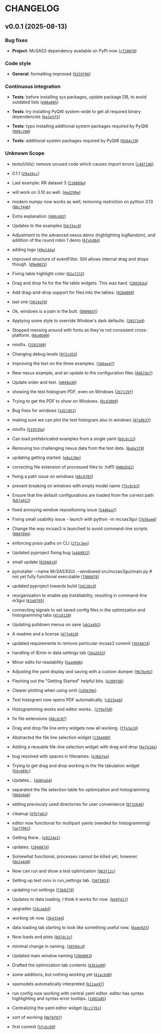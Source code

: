 # CHANGELOG

## v0.0.1 (2025-08-13)

### Bug fixes

* **Project**: McSAS3 dependency available on PyPI now ([`cf280f8`](https://github.com/ibresslerBAM/McSAS3GUI/commit/cf280f89e12b583ac9ce267d0912645a8cdb914c))

### Code style

* **General**: formatting improved ([`9159f96`](https://github.com/ibresslerBAM/McSAS3GUI/commit/9159f968c560aebdd19b741570a2dff1c0b54e3f))

### Continuous integration

* **Tests**: before installing sys packages, update package DB, to avoid outdated lists ([`e00a085`](https://github.com/ibresslerBAM/McSAS3GUI/commit/e00a085cac8194b0d44eee98624ef4a851f503be))

* **Tests**: try installing PyQt6 system-wide to get all required binary dependencies ([`be3e5f5`](https://github.com/ibresslerBAM/McSAS3GUI/commit/be3e5f5d451f0225831cee7d2b1a9a48cda9295c))

* **Tests**: typo installing additional system packages required by PyQt6 ([`909c208`](https://github.com/ibresslerBAM/McSAS3GUI/commit/909c2084939253d4809b25f6c14593862e7b7918))

* **Tests**: additional system packages required by PyQt6 ([`9584c29`](https://github.com/ibresslerBAM/McSAS3GUI/commit/9584c296dc85826ce99b39dc9be157782b19dc70))

### Unknown Scope

* tests(Utils): remove unused code which causes import errors ([`c407196`](https://github.com/ibresslerBAM/McSAS3GUI/commit/c40719635f67c603d7c310ed6224b8c5a59258d1))

* 0.1.1 ([`29a34cc`](https://github.com/ibresslerBAM/McSAS3GUI/commit/29a34cc454885061f918336042de2ab032ac5afa))

* Last example: RR dataset 3 ([`210889e`](https://github.com/ibresslerBAM/McSAS3GUI/commit/210889e1ac642cfa78eb3059d7fdd24db760f056))

* will work on 3.10 as well. ([`4ed299e`](https://github.com/ibresslerBAM/McSAS3GUI/commit/4ed299edb749589b7a340f0b13af91e606351350))

* modern numpy now works as well, removing restriction on python 3.13 ([`86cf44b`](https://github.com/ibresslerBAM/McSAS3GUI/commit/86cf44b0e8dbf16a45203a2935eb6da1b93c2e23))

* Extra explanation ([`400c602`](https://github.com/ibresslerBAM/McSAS3GUI/commit/400c602cdc51987e59cc574bc3f74d299184d743))

* Updates to the examples ([`bb33ec8`](https://github.com/ibresslerBAM/McSAS3GUI/commit/bb33ec86c63a5970f41d18fe73edadba9b766c0b))

* Adjustment to the advanced nexus demo (highlighting logRandom), and addition of the round robin 1 demo ([`6fa5d84`](https://github.com/ibresslerBAM/McSAS3GUI/commit/6fa5d84cc3a746a8b1371b2321493d568d11a756))

* adding logo ([`49e14da`](https://github.com/ibresslerBAM/McSAS3GUI/commit/49e14dae7fc0f70679a69371027d6da7d9555a7b))

* improved structure of eventFilter. Still allows internal drag and drops though. ([`d9e0025`](https://github.com/ibresslerBAM/McSAS3GUI/commit/d9e0025c2d72588bffb4cc25c2856f762bb7a6c5))

* Fixing table highlight color ([`02a7232`](https://github.com/ibresslerBAM/McSAS3GUI/commit/02a7232d5d8be148c73b07d1737ebbdcba2af330))

* Drag and drop fix for the file table widgets. This was hard. ([`28036da`](https://github.com/ibresslerBAM/McSAS3GUI/commit/28036dad7596bac08abcec02c47ffa3781ec63d2))

* Add drag-and-drop support for files into the tables. ([`02b8009`](https://github.com/ibresslerBAM/McSAS3GUI/commit/02b80098cca0be226a478c901026f942bf8d287b))

* last one ([`3014af0`](https://github.com/ibresslerBAM/McSAS3GUI/commit/3014af06cded75b2d23dcdf46f80196e10eb95d4))

* Ok, windows is a pain in the butt. ([`800965f`](https://github.com/ibresslerBAM/McSAS3GUI/commit/800965ff2a59fafb97c1ad0717bbc4c01f7adef7))

* Applying some style to override Window's dark defaults. ([`20572e9`](https://github.com/ibresslerBAM/McSAS3GUI/commit/20572e91b5470c372327a29494e4ad6d3aadcbda))

* Stopped messing around with fonts as they're not consistent cross-platform. ([`0ba0b09`](https://github.com/ibresslerBAM/McSAS3GUI/commit/0ba0b0912222ce30bd0db7f9c793b5751fe48033))

* minifix. ([`3281589`](https://github.com/ibresslerBAM/McSAS3GUI/commit/3281589709ba3c11446fc502619743515a5211d3))

* Changing debug levels ([`0f2cd55`](https://github.com/ibresslerBAM/McSAS3GUI/commit/0f2cd55ad1111717052f5aee541aecdf07663604))

* Improving the text on the three examples. ([`166ee4f`](https://github.com/ibresslerBAM/McSAS3GUI/commit/166ee4f45d8fe6e2d60cbc3c218c96cda53e13f9))

* New nexus example, and an update to the configuration files ([`9d67def`](https://github.com/ibresslerBAM/McSAS3GUI/commit/9d67def732be0f613859e1851e989e44aa09b558))

* Update order and text. ([`d049a36`](https://github.com/ibresslerBAM/McSAS3GUI/commit/d049a3602474c867997eed693efeb93bc233547f))

* showing the test histogram PDF, even on Windows ([`2b7119f`](https://github.com/ibresslerBAM/McSAS3GUI/commit/2b7119fd12bb8a4ae32f577a77bb53b052059a21))

* Trying to get the PDF to show on Windows. ([`0cd3889`](https://github.com/ibresslerBAM/McSAS3GUI/commit/0cd38899a94ada933fe7cc6591d974efe9df7256))

* Bug fixes for windows ([`1d21d51`](https://github.com/ibresslerBAM/McSAS3GUI/commit/1d21d518ad5197c4608f2a263272b21b88b4a3b8))

* making sure we can plot the test histogram also in windows ([`4fa9b37`](https://github.com/ibresslerBAM/McSAS3GUI/commit/4fa9b371e365a1aad851368e7a12f2b3150b389b))

* minifix ([`519335e`](https://github.com/ibresslerBAM/McSAS3GUI/commit/519335e04fd9cc9145d002ed3fbf45a8aca1077a))

* Can load prefabricated examples from a single yaml ([`6dcdc12`](https://github.com/ibresslerBAM/McSAS3GUI/commit/6dcdc12768557f790b7078ac90d321611f911d89))

* Removing too challenging nexus data from the test data. ([`6e6a379`](https://github.com/ibresslerBAM/McSAS3GUI/commit/6e6a379b80a8307ec6277659f1e507f233861765))

* updating getting started. ([`e0a138e`](https://github.com/ibresslerBAM/McSAS3GUI/commit/e0a138eddb0c639d370238dcba0e9c639c56728b))

* correcting file extension of processed files to .hdf5 ([`606d5d1`](https://github.com/ibresslerBAM/McSAS3GUI/commit/606d5d1b82f408fd1fa3347e190b43da52faef36))

* fixing a path issue on windows ([`d6c6783`](https://github.com/ibresslerBAM/McSAS3GUI/commit/d6c6783a657595214e8ce25e047569bc0d60e8b5))

* prevent breaking on windows with empty model name ([`75c0cb3`](https://github.com/ibresslerBAM/McSAS3GUI/commit/75c0cb3b661baba02e8e261139d4cf1e4a23a76a))

* Ensure that the default configurations are loaded from the correct path ([`b87a922`](https://github.com/ibresslerBAM/McSAS3GUI/commit/b87a922e98ffd57b385f09b749fcc3cda86da534))

* fixed annoying window repositioning issue ([`5446eaf`](https://github.com/ibresslerBAM/McSAS3GUI/commit/5446eaf405a5c2daa1612d943571c7752a4215d2))

* Fixing small usability issue - launch with python -m mcsas3gui ([`7b56ae6`](https://github.com/ibresslerBAM/McSAS3GUI/commit/7b56ae637fd53f2935e6d4f481544d8353ca1b60))

* Change the way mcsas3 is launched to avoid command-line scripts. ([`008f094`](https://github.com/ibresslerBAM/McSAS3GUI/commit/008f094812f386df1b180f762d2fd63287d4a60e))

* enforcing posix paths on CLI ([`2f3c3ee`](https://github.com/ibresslerBAM/McSAS3GUI/commit/2f3c3ee15874d4ba5e2bd6e917b2080a2450f24e))

* Updated pyproject fixing bug ([`a44d922`](https://github.com/ibresslerBAM/McSAS3GUI/commit/a44d9227daf0a341a3b0cdc0e548c6282c08ecf7))

* small update ([`02b6018`](https://github.com/ibresslerBAM/McSAS3GUI/commit/02b6018ed1dbaea46e3e84daa49801a880d909c8))

* pyinstaller --name McSAS3GUI --windowed src/mcsas3gui/main.py # not yet fully functional executable ([`7986876`](https://github.com/ibresslerBAM/McSAS3GUI/commit/7986876ac6c8822689e6d7468c9acd4b3e69ed32))

* updated pyproject towards build ([`34128cd`](https://github.com/ibresslerBAM/McSAS3GUI/commit/34128cdb70ffc23e2fc037c3c1daacd920e08c24))

* reorganisation to enable pip installability, resulting in command-line m3gui ([`63a0795`](https://github.com/ibresslerBAM/McSAS3GUI/commit/63a0795a10fffeb9d3e6a974827be0ac735233e2))

* connecting signals to set saved config files in the optimization and histogramming tabs ([`411d120`](https://github.com/ibresslerBAM/McSAS3GUI/commit/411d120fd89b2fa388aa48b624740c451a9f3af7))

* Updating pulldown menus on save ([`ab2a492`](https://github.com/ibresslerBAM/McSAS3GUI/commit/ab2a492725630fc731b6d89d9023f3ae392bd05c))

* A readme and a license ([`477e819`](https://github.com/ibresslerBAM/McSAS3GUI/commit/477e819ee5886bdbfaf542999fd06d90819d6907))

* updated requirements to remove particular mcsas3 commit ([`3654674`](https://github.com/ibresslerBAM/McSAS3GUI/commit/36546740980b9a533f608d66e7331358c79d2a09))

* handling of IEmin in data settings tab ([`16a2b55`](https://github.com/ibresslerBAM/McSAS3GUI/commit/16a2b558fae752795bc38a1975ac37dba7ad4815))

* Minor edits for readability ([`5aa460b`](https://github.com/ibresslerBAM/McSAS3GUI/commit/5aa460b50ac60dc6edc0fda4921d716aed914de4))

* Adjusting the yaml display and saving with a custom dumper ([`967be91`](https://github.com/ibresslerBAM/McSAS3GUI/commit/967be910dd17abad581f77b4ed083bc012840db5))

* Fleshing out the "Getting Started" helpful bits. ([`e109fd6`](https://github.com/ibresslerBAM/McSAS3GUI/commit/e109fd65981cd3d3cc77e0e9b36d5a3da5e9aaba))

* Clearer plotting when using omit ([`2d5639e`](https://github.com/ibresslerBAM/McSAS3GUI/commit/2d5639ebb1ada7d7d59a8214a38ad378e6a2bd4c))

* Test histogram now opens PDF automatically. ([`c815eeb`](https://github.com/ibresslerBAM/McSAS3GUI/commit/c815eebfb7b6e05a7784fac0301b6df278e69dcf))

* Histogramming works and editor works.. ([`1f9afb0`](https://github.com/ibresslerBAM/McSAS3GUI/commit/1f9afb0dc07d4f0d03f224b9699d502ea5bf95de))

* fix file extensions ([`48cdc8f`](https://github.com/ibresslerBAM/McSAS3GUI/commit/48cdc8f9c3040b036cd8c2cc2010378d11dee26a))

* Drag and drop file line entry widgets now all working. ([`7fe3e2d`](https://github.com/ibresslerBAM/McSAS3GUI/commit/7fe3e2d448cbf5acdfb7f9ea30768df5b2522de8))

* Abstracted the file line selection widget ([`1364400`](https://github.com/ibresslerBAM/McSAS3GUI/commit/1364400e63ce706e073d16a4e67c3472583fb2ef))

* Adding a reusable file-line selection widget with drag and drop ([`9ef410a`](https://github.com/ibresslerBAM/McSAS3GUI/commit/9ef410aeb8c9bbd0b7c52cb0df5a91f82ffb886a))

* bug resolved with spaces in filenames. ([`e36b7ee`](https://github.com/ibresslerBAM/McSAS3GUI/commit/e36b7eeaa27b68980bbe74bd632247e2a7806290))

* Trying to get drag and drop working in the file tabulation widget ([`5dc689c`](https://github.com/ibresslerBAM/McSAS3GUI/commit/5dc689c22615951ea9a297e10a4ae8bd9d9df9ca))

* Updates... ([`dd65ab4`](https://github.com/ibresslerBAM/McSAS3GUI/commit/dd65ab4d74057a55b4e644563f537b2b5b650598))

* separated the file selection table for optimization and histogramming ([`90da9e6`](https://github.com/ibresslerBAM/McSAS3GUI/commit/90da9e6e225080d362cc1c007bc564864a34fe33))

* setting previously used directories for user convenience ([`0731646`](https://github.com/ibresslerBAM/McSAS3GUI/commit/07316469bc8feeaec549b178be181503614a6b1e))

* cleanup ([`dfbfe61`](https://github.com/ibresslerBAM/McSAS3GUI/commit/dfbfe610c26aefc5b51cc001c48a3ea3e50c8348))

* editor now functional for multipart yamls (needed for histogramming) ([`1e7f061`](https://github.com/ibresslerBAM/McSAS3GUI/commit/1e7f061d4d102bfbad42c991e9d273524a14d9bd))

* Getting there.. ([`e9224e1`](https://github.com/ibresslerBAM/McSAS3GUI/commit/e9224e19dc1794778861d6c4c8f0e9ba4d9a3140))

* updates. ([`2948074`](https://github.com/ibresslerBAM/McSAS3GUI/commit/2948074e1b3cf6b384e89661ea936dd0ebc2608a))

* Somewhat functional, processes cannot be killed yet, however. ([`8e2a449`](https://github.com/ibresslerBAM/McSAS3GUI/commit/8e2a449945f2c3eed1ea0a7330451fd5e6e63067))

* Now can run and show a test optimization ([`983f12c`](https://github.com/ibresslerBAM/McSAS3GUI/commit/983f12c44059e9ae3bfa0dd6081651e29e1354c6))

* Setting up test runs in run_settings tab. ([`30f5033`](https://github.com/ibresslerBAM/McSAS3GUI/commit/30f50338e9ca8306de518189706b8c93bde24079))

* updating run settings ([`73b8279`](https://github.com/ibresslerBAM/McSAS3GUI/commit/73b8279f28535de04e7da75036b88c67cc1c0256))

* Updates to data loading, I think it works for now. ([`be9fd17`](https://github.com/ibresslerBAM/McSAS3GUI/commit/be9fd1775814de9f43494f08e97eb4c9603f2b93))

* upgrades ([`24cae6d`](https://github.com/ibresslerBAM/McSAS3GUI/commit/24cae6dfff2fd65aaeb4a3872f712a47b9769613))

* working ok now. ([`3b43344`](https://github.com/ibresslerBAM/McSAS3GUI/commit/3b4334421909c860cd475e39d15984025407eb96))

* data loading tab starting to look like something useful now. ([`8a4e925`](https://github.com/ibresslerBAM/McSAS3GUI/commit/8a4e925f6d5615f968887bbba41ec9a544d30a7e))

* Now loads and plots ([`0d7dc3c`](https://github.com/ibresslerBAM/McSAS3GUI/commit/0d7dc3cbda5e39a58c8e673a43f10f50283d02e0))

* minimal change in naming. ([`3859dcd`](https://github.com/ibresslerBAM/McSAS3GUI/commit/3859dcd1f01f27d0cab3181b52fae126d34a2e18))

* Updated main window naming ([`20b0063`](https://github.com/ibresslerBAM/McSAS3GUI/commit/20b0063c5cb92ad4090784545f6c61424052e819))

* Drafted the optimization tab contents ([`d3b1e89`](https://github.com/ibresslerBAM/McSAS3GUI/commit/d3b1e89feb88e1bcbcfddf9ee4da907d7315b83e))

* some additions, but nothing working yet ([`41acbd8`](https://github.com/ibresslerBAM/McSAS3GUI/commit/41acbd8b07b5ac7b037caa601943db774e51129b))

* sasmodels automatically interpreted ([`b11ae97`](https://github.com/ibresslerBAM/McSAS3GUI/commit/b11ae9753576468414fccf8ced6f10708aa94e56))

* run config now working with central yaml editor. editor has syntax highlighting and syntax error tooltips. ([`1d02a85`](https://github.com/ibresslerBAM/McSAS3GUI/commit/1d02a85c4505a4f8a5ebf168b8f7e37c49481a64))

* Centralizing the yaml editor widget ([`8cc2761`](https://github.com/ibresslerBAM/McSAS3GUI/commit/8cc27612dbebd744f506298368fc3475e1c86a70))

* sort of working ([`0bfbf07`](https://github.com/ibresslerBAM/McSAS3GUI/commit/0bfbf07bc2780e5cec404b8915434b2996dcde27))

* first commit ([`5fcbc09`](https://github.com/ibresslerBAM/McSAS3GUI/commit/5fcbc09d9be2d84324c4bbc48caa1d5eee7e77df))
